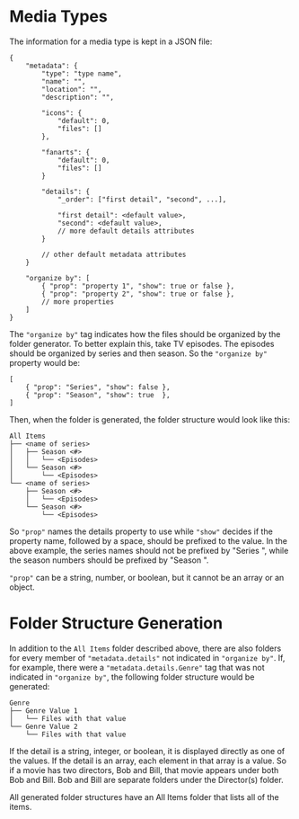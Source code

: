 Media Types
===========

The information for a media type is kept in a JSON file:

	{
		"metadata": {
			"type": "type name",
			"name": "",
			"location": "",
			"description": "",

			"icons": {
				"default": 0,
				"files": []
			},

			"fanarts": {
				"default": 0,
				"files": []
			}

			"details": {
				"_order": ["first detail", "second", ...],

				"first detail": <default value>,
				"second": <default value>,
				// more default details attributes
			}

			// other default metadata attributes
		}

		"organize by": [
			{ "prop": "property 1", "show": true or false },
			{ "prop": "property 2", "show": true or false },
			// more properties
		]
	}

The `"organize by"` tag indicates how the files should be organized by the folder generator. To better explain this, take TV episodes. The episodes should be organized by series and then season. So the `"organize by"` property would be:

	[
		{ "prop": "Series", "show": false },
		{ "prop": "Season", "show": true  },
	]

Then, when the folder is generated, the folder structure would look like this:

	All Items
	├── <name of series>
	│   ├── Season <#>
	│   │   └── <Episodes>
	│   └── Season <#>
	│       └── <Episodes>
	└── <name of series>
	    ├── Season <#>
	    │   └── <Episodes>
	    └── Season <#>
	        └── <Episodes>

So `"prop"` names the details property to use while `"show"` decides if the property name, followed by a space, should be prefixed to the value. In the above example, the series names should not be prefixed by "Series ", while the season numbers should be prefixed by "Season ".

`"prop"` can be a string, number, or boolean, but it cannot be an array or an object.

# Folder Structure Generation

In addition to the `All Items` folder described above, there are also folders for every member of `"metadata.details"` not indicated in `"organize by"`. If, for example, there were a `"metadata.details.Genre"` tag that was not indicated in `"organize by"`, the following folder structure would be generated:

	Genre
	├── Genre Value 1
	│   └── Files with that value
	└── Genre Value 2
	    └── Files with that value

If the detail is a string, integer, or boolean, it is displayed directly as one of the values. If the detail is an array, each element in that array is a value. So if a movie has two directors, Bob and Bill, that movie appears under both Bob and Bill. Bob and Bill are separate folders under the Director(s) folder.

All generated folder structures have an All Items folder that lists all of the items.